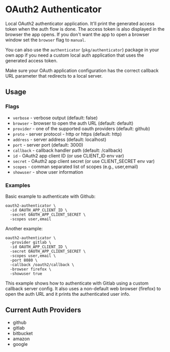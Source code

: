 # OAuth2 Authenticator

Local OAuth2 authenticator application. It'll print the generated access token when the auth flow is done. The access token is also displayed in the browser the app opens. If you don't want the app to open a browser window set the `browser` flag to `manual`.

You can also use the `authenticator` (`pkg/authenticator`) package in your own app if you need a custom local auth application that uses the generated access token.

Make sure your OAuth application configuration has the correct callback URL parameter that redirects to a local server.

## Usage

### Flags

* `verbose` - verbose output (default: false)
* `browser` - browser to open the auth URL (default: default)
* `provider` - one of the supported oauth providers (default: github)
* `proto` - server protocol - http or https (default: http)
* `address` - server address (default: localhost)
* `port` - server port (default: 3000)
* `callback` - callback handler path (default: /callback)
* `id` - OAuth2 app client ID (or use CLIENT_ID env var)
* `secret` - OAuth2 app client secret (or use CLIENT_SECRET env var)
* `scopes` - comman separated list of scopes (e.g., user,email)
* `showuser` - show user information

### Examples

Basic example to authenticate with Github:

```
oauth2-authenticator \
  -id OAUTH_APP_CLIENT_ID \
  -secret OAUTH_APP_CLIENT_SECRET \
  -scopes user,email
```

Another example:

```
oauth2-authenticator \
  -provider gitlab \
  -id OAUTH_APP_CLIENT_ID \
  -secret OAUTH_APP_CLIENT_SECRET \
  -scopes user,email \
  -port 8080 \
  -callback /oauth2/callback \
  -browser firefox \
  -showuser true
```

This example shows how to authenticate with Gitlab using a custom callback server config. It also uses a non-default web browser (firefox) to open the auth URL and it prints the authenticated user info.

## Current Auth Providers

* github
* gitlab
* bitbucket
* amazon
* google
